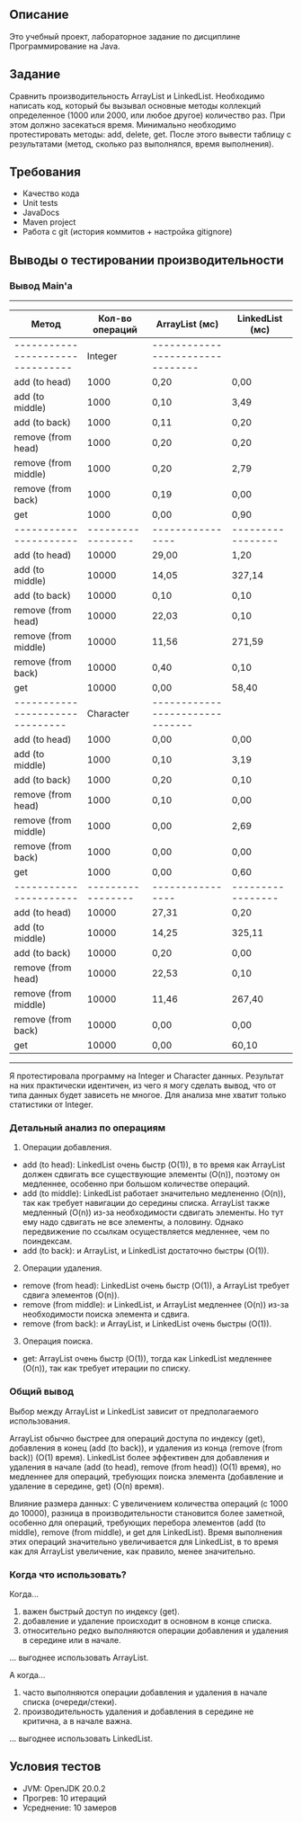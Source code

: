 ## Описание
Это учебный проект, лабораторное задание по дисциплине Программирование на Java.

## Задание
Сравнить производительность ArrayList и LinkedList.
Необходимо написать код, который бы вызывал основные методы коллекций определенное (1000 или 2000, или любое другое) количество раз. При этом должно засекаться время.
Минимально необходимо протестировать методы: add, delete, get.
После этого вывести таблицу с результатами (метод, сколько раз выполнялся, время выполнения).

## Требования
- Качество кода
- Unit tests
- JavaDocs
- Maven project
- Работа с git (история коммитов + настройка gitignore)

## Выводы о тестировании производительности
### Вывод Main'а
-----------------------------------------------------------------------------
| Метод                | Кол-во операций | ArrayList (мс) | LinkedList (мс) |
|----------------------|-----------------|----------------|-----------------|
|--------------------------------| Integer |--------------------------------|
| add (to head)        | 1000            | 0,20           | 0,00            |
| add (to middle)      | 1000            | 0,10           | 3,49            |
| add (to back)        | 1000            | 0,11           | 0,20            |
| remove (from head)   | 1000            | 0,20           | 0,20            |
| remove (from middle) | 1000            | 0,20           | 2,79            |
| remove (from back)   | 1000            | 0,19           | 0,00            |
| get                  | 1000            | 0,00           | 0,90            |
|----------------------|-----------------|----------------|-----------------|
| add (to head)        | 10000           | 29,00          | 1,20            |
| add (to middle)      | 10000           | 14,05          | 327,14          |
| add (to back)        | 10000           | 0,10           | 0,10            |
| remove (from head)   | 10000           | 22,03          | 0,10            |
| remove (from middle) | 10000           | 11,56          | 271,59          |
| remove (from back)   | 10000           | 0,40           | 0,10            |
| get                  | 10000           | 0,00           | 58,40           |
|-------------------------------| Character |-------------------------------|
| add (to head)        | 1000            | 0,00           | 0,00            |
| add (to middle)      | 1000            | 0,10           | 3,19            |
| add (to back)        | 1000            | 0,20           | 0,10            |
| remove (from head)   | 1000            | 0,10           | 0,00            |
| remove (from middle) | 1000            | 0,00           | 2,69            |
| remove (from back)   | 1000            | 0,00           | 0,00            |
| get                  | 1000            | 0,00           | 0,60            |
|----------------------|-----------------|----------------|-----------------|
| add (to head)        | 10000           | 27,31          | 0,20            |
| add (to middle)      | 10000           | 14,25          | 325,11          |
| add (to back)        | 10000           | 0,20           | 0,00            |
| remove (from head)   | 10000           | 22,53          | 0,10            |
| remove (from middle) | 10000           | 11,46          | 267,40          |
| remove (from back)   | 10000           | 0,00           | 0,00            |
| get                  | 10000           | 0,00           | 60,10           |
-----------------------------------------------------------------------------

Я протестировала программу на Integer и Character данных. Результат на них практически идентичен, из чего я могу сделать вывод, что от типа данных будет зависеть не многое. Для анализа мне хватит только статистики от Integer.

### Детальный анализ по операциям

1. Операции добавления.
- add (to head): LinkedList очень быстр (O(1)), в то время как ArrayList должен сдвигать все существующие элементы (O(n)), поэтому он медленнее, особенно при большом количестве операций.
- add (to middle): LinkedList работает значительно медлененно (O(n)), так как требует навигации до середины списка. ArrayList также медленный (O(n)) из-за необходимости сдвигать элементы. Но тут ему надо сдвигать не все элементы, а половину. Однако передвижение по ссылкам осуществляется медленнее, чем по поиндексам.
- add (to back): и ArrayList, и LinkedList достаточно быстры (O(1)).
2. Операции удаления.
- remove (from head): LinkedList очень быстр (O(1)), а ArrayList требует сдвига элементов (O(n)).
- remove (from middle): и LinkedList, и ArrayList медленнее (O(n)) из-за необходимости поиска элемента и сдвига.
- remove (from back): и ArrayList, и LinkedList очень быстры (O(1)).
3. Операция поиска.
- get: ArrayList очень быстр (O(1)), тогда как LinkedList медленнее (O(n)), так как требует итерации по списку.

### Общий вывод

Выбор между ArrayList и LinkedList зависит от предполагаемого использования.

ArrayList обычно быстрее для операций доступа по индексу (get), добавления в конец (add (to back)), и удаления из конца (remove (from back)) (O(1) время). LinkedList более эффективен для добавления и удаления в начале (add (to head), remove (from head)) (O(1) время), но медленнее для операций, требующих поиска элемента (добавление и удаление в середине, get) (O(n) время).

Влияние размера данных: С увеличением количества операций (с 1000 до 10000), разница в производительности становится более заметной, особенно для операций, требующих перебора элементов (add (to middle), remove (from middle), и get для LinkedList). Время выполнения этих операций значительно увеличивается для LinkedList, в то время как для ArrayList увеличение, как правило, менее значительно.

### Когда что использовать?

Когда...

1) важен быстрый доступ по индексу (get).
2) добавление и удаление происходит в основном в конце списка.
3) относительно редко выполняются операции добавления и удаления в середине или в начале.

... выгоднее использовать ArrayList.

А когда...

1) часто выполняются операции добавления и удаления в начале списка (очереди/стеки).
2) производительность удаления и добавления в середине не критична, а в начале важна.

... выгоднее использовать LinkedList.

## Условия тестов
- JVM: OpenJDK 20.0.2
- Прогрев: 10 итераций
- Усреднение: 10 замеров
